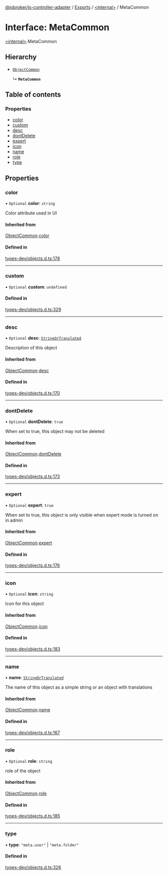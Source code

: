 [@iobroker/js-controller-adapter](../README.md) / [Exports](../modules.md) / [\<internal\>](../modules/internal_.md) / MetaCommon

# Interface: MetaCommon

[\<internal\>](../modules/internal_.md).MetaCommon

## Hierarchy

- [`ObjectCommon`](internal_.ObjectCommon.md)

  ↳ **`MetaCommon`**

## Table of contents

### Properties

- [color](internal_.MetaCommon.md#color)
- [custom](internal_.MetaCommon.md#custom)
- [desc](internal_.MetaCommon.md#desc)
- [dontDelete](internal_.MetaCommon.md#dontdelete)
- [expert](internal_.MetaCommon.md#expert)
- [icon](internal_.MetaCommon.md#icon)
- [name](internal_.MetaCommon.md#name)
- [role](internal_.MetaCommon.md#role)
- [type](internal_.MetaCommon.md#type)

## Properties

### color

• `Optional` **color**: `string`

Color attribute used in UI

#### Inherited from

[ObjectCommon](internal_.ObjectCommon.md).[color](internal_.ObjectCommon.md#color)

#### Defined in

[types-dev/objects.d.ts:178](https://github.com/ioBroker/ioBroker.js-controller/blob/05d1f586b1b0d592fb570591a46df4b65d77839f/packages/types-dev/objects.d.ts#L178)

___

### custom

• `Optional` **custom**: `undefined`

#### Defined in

[types-dev/objects.d.ts:329](https://github.com/ioBroker/ioBroker.js-controller/blob/05d1f586b1b0d592fb570591a46df4b65d77839f/packages/types-dev/objects.d.ts#L329)

___

### desc

• `Optional` **desc**: [`StringOrTranslated`](../modules/internal_.md#stringortranslated)

Description of this object

#### Inherited from

[ObjectCommon](internal_.ObjectCommon.md).[desc](internal_.ObjectCommon.md#desc)

#### Defined in

[types-dev/objects.d.ts:170](https://github.com/ioBroker/ioBroker.js-controller/blob/05d1f586b1b0d592fb570591a46df4b65d77839f/packages/types-dev/objects.d.ts#L170)

___

### dontDelete

• `Optional` **dontDelete**: ``true``

When set to true, this object may not be deleted

#### Inherited from

[ObjectCommon](internal_.ObjectCommon.md).[dontDelete](internal_.ObjectCommon.md#dontdelete)

#### Defined in

[types-dev/objects.d.ts:173](https://github.com/ioBroker/ioBroker.js-controller/blob/05d1f586b1b0d592fb570591a46df4b65d77839f/packages/types-dev/objects.d.ts#L173)

___

### expert

• `Optional` **expert**: ``true``

When set to true, this object is only visible when expert mode is turned on in admin

#### Inherited from

[ObjectCommon](internal_.ObjectCommon.md).[expert](internal_.ObjectCommon.md#expert)

#### Defined in

[types-dev/objects.d.ts:176](https://github.com/ioBroker/ioBroker.js-controller/blob/05d1f586b1b0d592fb570591a46df4b65d77839f/packages/types-dev/objects.d.ts#L176)

___

### icon

• `Optional` **icon**: `string`

Icon for this object

#### Inherited from

[ObjectCommon](internal_.ObjectCommon.md).[icon](internal_.ObjectCommon.md#icon)

#### Defined in

[types-dev/objects.d.ts:183](https://github.com/ioBroker/ioBroker.js-controller/blob/05d1f586b1b0d592fb570591a46df4b65d77839f/packages/types-dev/objects.d.ts#L183)

___

### name

• **name**: [`StringOrTranslated`](../modules/internal_.md#stringortranslated)

The name of this object as a simple string or an object with translations

#### Inherited from

[ObjectCommon](internal_.ObjectCommon.md).[name](internal_.ObjectCommon.md#name)

#### Defined in

[types-dev/objects.d.ts:167](https://github.com/ioBroker/ioBroker.js-controller/blob/05d1f586b1b0d592fb570591a46df4b65d77839f/packages/types-dev/objects.d.ts#L167)

___

### role

• `Optional` **role**: `string`

role of the object

#### Inherited from

[ObjectCommon](internal_.ObjectCommon.md).[role](internal_.ObjectCommon.md#role)

#### Defined in

[types-dev/objects.d.ts:185](https://github.com/ioBroker/ioBroker.js-controller/blob/05d1f586b1b0d592fb570591a46df4b65d77839f/packages/types-dev/objects.d.ts#L185)

___

### type

• **type**: ``"meta.user"`` \| ``"meta.folder"``

#### Defined in

[types-dev/objects.d.ts:326](https://github.com/ioBroker/ioBroker.js-controller/blob/05d1f586b1b0d592fb570591a46df4b65d77839f/packages/types-dev/objects.d.ts#L326)
